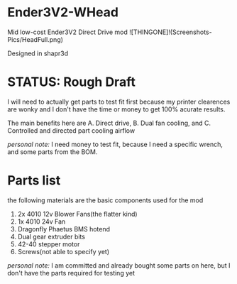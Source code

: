 # Ender3V2-WHead
Mid low-cost Ender3V2 Direct Drive mod
![THINGONE]!(Screenshots-Pics/HeadFull.png)

Designed in shapr3d
# STATUS: Rough Draft
I will need to actually get parts to test fit first because my printer clearences are wonky and I don't have the time or money to get 100% acurate results.


The main benefits here are A. Direct drive, B. Dual fan cooling, and C. Controlled and directed part cooling airflow


_personal note:_ I need money to test fit, because I need a specific wrench, and some parts from the BOM.


# Parts list
the following materials are the basic components used for the mod


1. 2x 4010 12v Blower Fans(the flatter kind)
2. 1x 4010 24v Fan 
3. Dragonfly Phaetus BMS hotend
4. Dual gear extruder bits
5. 42-40 stepper motor
6. Screws(not able to specify yet)


_personal note:_ I am committed and already bought some parts on here, but I don't have the parts required for testing yet
